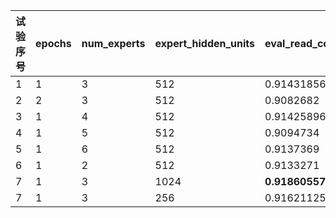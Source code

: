 

| 试验序号 | epochs | num_experts | expert_hidden_units | eval_read_commnet_auc | eval_like_auc | eval_click_avatar_auc |
| -------- | ------ | ----------- | ------------------- | --------------------- | ------------- | --------------------- |
| 1        | 1      | 3           | 512                 | 0.91431856            | 0.80862045    | 0.8024715             |
| 2        | 2      | 3           | 512                 | 0.9082682             | 0.8036176     | 0.78955054            |
| 3        | 1      | 4           | 512                 | 0.91425896            | 0.8099481     | 0.81305844            |
| 4        | 1      | 5           | 512                 | 0.9094734             | **0.8126399** | 0.8114362             |
| 5        | 1      | 6           | 512                 | 0.9137369             | 0.81133306    | 0.8106885             |
| 6        | 1      | 2           | 512                 | 0.9133271             | 0.8051913     | 0.80680364            |
| 7        | 1      | 3           | 1024                | **0.91860557**        | 0.8100874     | 0.69925916            |
| 7        | 1      | 3           | 256                 | 0.91621125            | 0.80814505    | **0.81393623**        |
